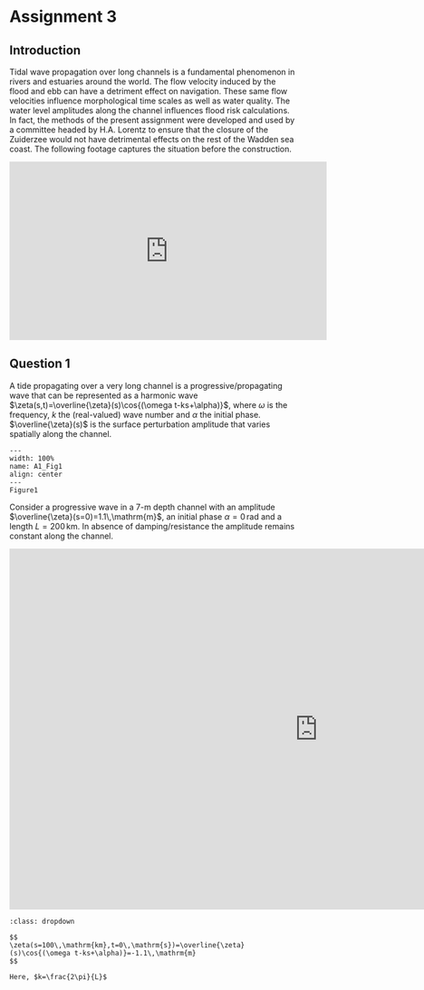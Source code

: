 # Assignment 3

## Introduction

Tidal wave propagation over long channels is a fundamental phenomenon in rivers and estuaries around the world. The flow velocity induced by the flood and ebb can have a detriment effect on navigation. These same flow velocities influence morphological time scales as well as water quality. The water level amplitudes along the channel influences flood risk calculations. In fact, the methods of the present assignment were developed and used by a committee headed by H.A. Lorentz to ensure that the closure of the Zuiderzee would not have detrimental effects on the rest of the Wadden sea coast. The following footage captures the situation before the construction.
<iframe
width="560"   
height="315"
src="https://www.youtube.com/embed/ETKxpmzif4Y"
frameborder="0"
allowfullscreen
></iframe>

## Question 1

A tide propagating over a very long channel is a progressive/propagating wave that can be represented as a harmonic wave $\zeta(s,t)=\overline{\zeta}(s)\cos{(\omega t-ks+\alpha)}$, where $\omega$ is the frequency, $k$ the (real-valued) wave number and $\alpha$ the initial phase. $\overline{\zeta}(s)$ is the surface perturbation amplitude that varies spatially along the channel.
```{figure} ../figures/Assignment_3/A3_Fig1.png
---
width: 100%
name: A1_Fig1
align: center
---
Figure1
```
Consider a progressive wave in a 7-m depth channel with an amplitude $\overline{\zeta}(s=0)=1.1\,\mathrm{m}$, an initial phase $\alpha=0\,\mathrm{rad}$ and a length $L=200\,\mathrm{km}$. In absence of damping/resistance the amplitude remains constant along the channel.
<iframe src="https://tudelft.h5p.com/content/1292338576012885457/embed" aria-label="Assignment 3 Q1" width="1088" height="637" frameborder="0" allowfullscreen="allowfullscreen" allow="autoplay *; geolocation *; microphone *; camera *; midi *; encrypted-media *"></iframe><script src="https://tudelft.h5p.com/js/h5p-resizer.js" charset="UTF-8"></script>

````{admonition} Model answer
:class: dropdown

$$
\zeta(s=100\,\mathrm{km},t=0\,\mathrm{s})=\overline{\zeta}(s)\cos{(\omega t-ks+\alpha)}=-1.1\,\mathrm{m}
$$

Here, $k=\frac{2\pi}{L}$
````